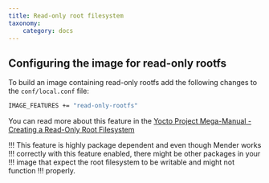 ```yaml
---
title: Read-only root filesystem
taxonomy:
    category: docs
---
```


## Configuring the image for read-only rootfs

To build an image containing read-only rootfs add the following changes to the `conf/local.conf` file:

```bash
IMAGE_FEATURES += "read-only-rootfs"
```

You can read more about this feature in the [Yocto Project Mega-Manual - Creating a Read-Only Root Filesystem](https://docs.yoctoproject.org/dunfell/singleindex.html#creating-a-read-only-root-filesystem)

!!! This feature is highly package dependent and even though Mender works
!!! correctly with this feature enabled, there might be other packages in your
!!! image that expect the root filesystem to be writable and might not function
!!! properly.
